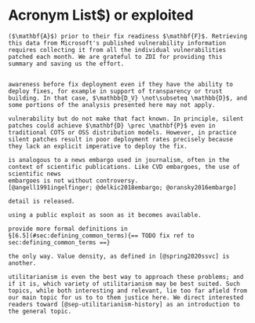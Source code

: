 # Acronym List$) or exploited

    ($\mathbf{A}$) prior to their fix readiness $\mathbf{F}$. Retrieving
    this data from Microsoft's published vulnerability information
    requires collecting it from all the individual vulnerabilities
    patched each month. We are grateful to ZDI for providing this
    summary and saving us the effort.


    awareness before fix deployment even if they have the ability to
    deploy fixes, for example in support of transparency or trust
    building. In that case, $\mathbb{D_V} \not\subseteq \mathbb{D}$, and
    some portions of the analysis presented here may not apply.

    vulnerability but do not make that fact known. In principle, silent
    patches could achieve $\mathbf{D} \prec \mathbf{P}$ even in
    traditional COTS or OSS distribution models. However, in practice
    silent patches result in poor deployment rates precisely because
    they lack an explicit imperative to deploy the fix.

    is analogous to a news embargo used in journalism, often in the
    context of scientific publications. Like CVD embargoes, the use of scientific news
    embargoes is not without controversy.
    [@angell1991ingelfinger; @delkic2018embargo; @oransky2016embargo]

    detail is released.

    using a public exploit as soon as it becomes available.

    provide more formal definitions in
    §[6.5](#sec:defining_common_terms){== TODO fix ref to sec:defining_common_terms ==}

    the only way. Value density, as defined in [@spring2020ssvc] is
    another.

    utilitarianism is even the best way to approach these problems; and
    if it is, which variety of utilitarianism may be best suited. Such
    topics, while both interesting and relevant, lie too far afield from
    our main topic for us to to them justice here. We direct interested
    readers toward [@sep-utilitarianism-history] as an introduction to
    the general topic.
